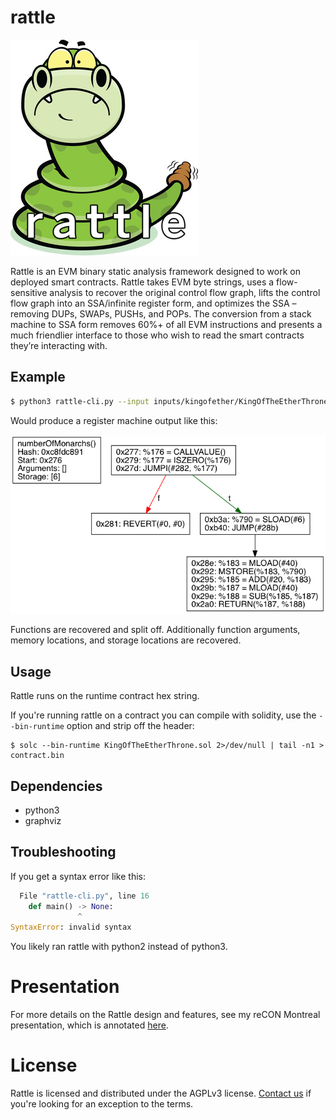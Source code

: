 
# rattle

![Rattle](logo_s.png)

Rattle is an EVM binary static analysis framework designed to work on deployed smart contracts. Rattle takes EVM byte strings, uses a flow-sensitive analysis to recover the original control flow graph, lifts the control flow graph into an SSA/infinite register form, and optimizes the SSA – removing DUPs, SWAPs, PUSHs, and POPs. The conversion from a stack machine to SSA form removes 60%+ of all EVM instructions and presents a much friendlier interface to those who wish to read the smart contracts they’re interacting with.

## Example

```bash
$ python3 rattle-cli.py --input inputs/kingofether/KingOfTheEtherThrone.bin -O -SP
```

Would produce a register machine output like this:

![King of Ether numberOfMonarchs](example.png)

Functions are recovered and split off. Additionally function arguments, memory locations, and storage locations are recovered.

## Usage
Rattle runs on the runtime contract hex string.

If you're running rattle on a contract you can compile with solidity, use the `--bin-runtime` option and strip off the header:
```console
$ solc --bin-runtime KingOfTheEtherThrone.sol 2>/dev/null | tail -n1 > contract.bin
```

## Dependencies

* python3
* graphviz

## Troubleshooting

If you get a syntax error like this:
```python
  File "rattle-cli.py", line 16
    def main() -> None:
               ^
SyntaxError: invalid syntax
```
You likely ran rattle with python2 instead of python3.

# Presentation

For more details on the Rattle design and features, see my reCON Montreal presentation, which is annotated [here](https://www.trailofbits.com/presentations/rattle/).

# License

Rattle is licensed and distributed under the AGPLv3 license. [Contact us](mailto:opensource@trailofbits.com) if you're looking for an exception to the terms.
